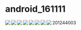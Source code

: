 # android_161111
 <head> 201244003 </head>
  <body>
 <tr>
 <td>
 <img src='https://github.com/fbwkzl333/android_161111/blob/master/app/pix/Screenshot_1479359210.png' align="left">
 <img src='https://github.com/fbwkzl333/android_161111/blob/master/app/pix/button2%20link.png' align="left">
 <img src='https://github.com/fbwkzl333/android_161111/blob/master/app/pix/checked.png' align="left">
 <img src='https://github.com/fbwkzl333/android_161111/blob/master/app/pix/no%20check.png' align="left">
 <img src='https://github.com/fbwkzl333/android_161111/blob/master/app/pix/Rdio%20man%20check.png' align="left">
 <img src='https://github.com/fbwkzl333/android_161111/blob/master/app/pix/Rdio%20woman%20check.png' align="left">
 <img src='https://github.com/fbwkzl333/android_161111/blob/master/app/pix/rating%20bar.png' align="left">
 <img src='https://github.com/fbwkzl333/android_161111/blob/master/app/pix/calin%20toast.png' align="left">
 </td>
 </tr>
